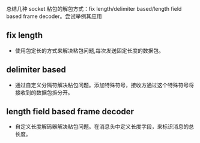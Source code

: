 总结几种 socket 粘包的解包方式：fix length/delimiter based/length field based frame decoder。尝试举例其应用

## fix length
* 使用包定长的方式来解决粘包问题,每次发送固定长度的数据包。

## delimiter based
* 通过自定义分隔符解决粘包问题。添加特殊符号，接收方通过这个特殊符号将接收到的数据包拆分开。

## length field based frame decoder
* 自定义长度解码器解决粘包问题。在消息头中定义长度字段，来标识消息的总长度。
